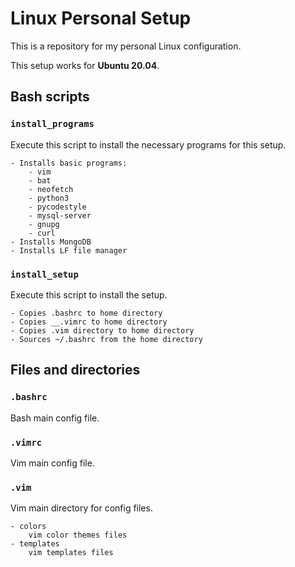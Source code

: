 # Linux Personal Setup
This is a repository for my personal Linux configuration.

This setup works for __Ubuntu 20.04__.

## Bash scripts

### `install_programs`

Execute this script to install the necessary programs for this setup.

	- Installs basic programs:
		- vim
		- bat
		- neofetch
		- python3
		- pycodestyle
		- mysql-server
		- gnupg
		- curl
	- Installs MongoDB
	- Installs LF file manager

### `install_setup`

Execute this script to install the setup.

	- Copies .bashrc to home directory
	- Copies __.vimrc to home directory
	- Copies .vim directory to home directory
	- Sources ~/.bashrc from the home directory

## Files and directories

### `.bashrc`

Bash main config file.

### `.vimrc`

Vim main config file.

### `.vim`

Vim main directory for config files.

	- colors
		vim color themes files
	- templates
		vim templates files
